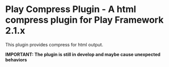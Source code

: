 # Play Compress Plugin - A html compress plugin for Play Framework 2.1.x

This plugin provides compress for html output.

**IMPORTANT: The plugin is still in develop and maybe cause unexpected behaviors**